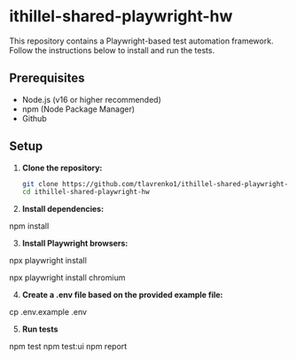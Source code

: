 # ithillel-shared-playwright-hw

This repository contains a Playwright-based test automation framework. Follow the instructions below to install and run the tests.

## Prerequisites

- Node.js (v16 or higher recommended)
- npm (Node Package Manager)
- Github

## Setup

1. **Clone the repository:**

   ```sh
   git clone https://github.com/tlavrenko1/ithillel-shared-playwright-hw
   cd ithillel-shared-playwright-hw

2. **Install dependencies:**

npm install

3. **Install Playwright browsers:**

npx playwright install

<!--or specific browser, e.g., chromium:-->

npx playwright install chromium

4. **Create a .env file based on the provided example file:**

cp .env.example .env

<!--Edit the .env file and fill in the necessary values (e.g., BASE_URL, HTTP_CREDENTIALS_USERNAME, HTTP_CREDENTIALS_PASSWORD)-->

5. **Run tests**

npm test
npm test:ui
npm report